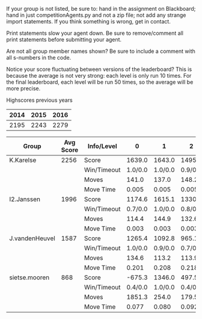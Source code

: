 If your group is not listed, be sure to: hand in the assignment on Blackboard; hand in just competitionAgents.py and not a zip file; not add any strange import statements. If you think something is wrong, get in contact.

Print statements slow your agent down. Be sure to remove/comment all print statements before submitting your agent.

Are not all group member names shown? Be sure to include a comment with all s-numbers in the code.

Notice your score fluctuating between versions of the leaderboard? This is because the average is not very strong: each level is only run 10 times. For the final leaderboard, each level will be run 50 times, so the average will be more precise.

Highscores previous years

| 2014 | 2015 | 2016 |
|---|---|---|
| 2195 | 2243 | 2279 |



Group | Avg Score | Info/Level | 0 | 1 | 2 | 3 | 4 | 5 | 6 | 7 | 8 | 9 | 10 | 11 
| --- | --- | --- | --- | --- | --- | --- | --- | --- | --- | --- | --- | --- | --- | --- 
K.Karelse | 2256 | Score | 1639.0 | 1643.0 | 1495.8 | 1639.5 | 1484.2 | 3580.3 | 3743.6 | 1925.9 | 3625.5 | 3811.8 | 1536.1 | 941.9
| | | Win/Timeout | 1.0/0.0 | 1.0/0.0 | 0.9/0.0 | 0.9/0.0 | 0.8/0.0 | 1.0/0.0 | 0.8/0.0 | 0.0/0.0 | 0.9/0.0 | 0.8/0.0 | 0.0/0.0 | 0.0/0.0
| | | Moves | 141.0 | 137.0 | 148.2 | 96.5 | 97.8 | 309.7 | 301.4 | 157.1 | 460.5 | 475.2 | 219.9 | 118.1
| | | Move Time | 0.005 | 0.005 | 0.005 | 0.003 | 0.003 | 0.004 | 0.004 | 0.004 | 0.009 | 0.009 | 0.009 | 0.009
I2.Janssen | 1996 | Score | 1174.6 | 1615.1 | 1330.4 | 1404.1 | 1306.7 | 2930.1 | 3037.5 | 2761.4 | 2930.9 | 2861.1 | 1681.5 | 922.8
| | | Win/Timeout | 0.7/0.0 | 1.0/0.0 | 0.8/0.0 | 0.7/0.0 | 0.6/0.0 | 0.7/0.0 | 0.6/0.0 | 0.1/0.0 | 0.6/0.0 | 0.7/0.0 | 0.0/0.0 | 0.0/0.0
| | | Moves | 114.4 | 144.9 | 132.6 | 86.9 | 84.3 | 250.9 | 254.5 | 190.6 | 372.1 | 354.9 | 220.5 | 144.2
| | | Move Time | 0.003 | 0.003 | 0.003 | 0.002 | 0.002 | 0.003 | 0.003 | 0.003 | 0.007 | 0.006 | 0.006 | 0.006
J.vandenHeuvel | 1587 | Score | 1265.4 | 1092.8 | 965.1 | 1175.5 | 928.3 | 2297.0 | 1599.2 | 751.4 | 3156.7 | 3148.2 | 1467.5 | 1195.9
| | | Win/Timeout | 1.0/0.0 | 0.9/0.0 | 0.7/0.0 | 0.9/0.0 | 0.7/0.0 | 0.9/0.0 | 0.4/0.0 | 0.0/0.0 | 0.8/0.0 | 0.9/0.0 | 0.1/0.0 | 0.1/0.0
| | | Moves | 134.6 | 113.2 | 113.9 | 86.5 | 79.7 | 175.0 | 144.8 | 89.6 | 349.3 | 363.8 | 202.5 | 178.1
| | | Move Time | 0.201 | 0.208 | 0.218 | 0.013 | 0.013 | 0.027 | 0.064 | 0.188 | 0.032 | 0.031 | 0.035 | 0.042
sietse.mooren | 868 | Score | -675.3 | 1346.0 | 497.5 | 1037.2 | 902.3 | 311.2 | 1687.1 | 594.5 | 2100.7 | 1163.1 | 1277.8 | 172.8
| | | Win/Timeout | 0.4/0.0 | 1.0/0.0 | 0.4/0.0 | 0.9/0.0 | 0.8/0.0 | 0.3/0.0 | 0.4/0.0 | 0.0/0.0 | 0.5/0.0 | 0.2/0.0 | 0.0/0.0 | 0.0/0.0
| | | Moves | 1851.3 | 254.0 | 179.5 | 123.8 | 102.7 | 1389.8 | 278.9 | 112.5 | 579.3 | 851.9 | 224.2 | 63.2
| | | Move Time | 0.077 | 0.080 | 0.092 | 0.012 | 0.012 | 0.023 | 0.033 | 0.068 | 0.035 | 0.035 | 0.037 | 0.051

